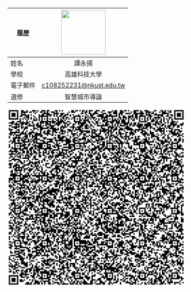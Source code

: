 |      履歷        |<img src="https://avatars.githubusercontent.com/u/22648375?v=4" width=100 height=100/>|
| ---------------- |:-----------------------------:|
| 姓名             | 譚永揚                |
| 學校             | 高雄科技大學                  |
| 電子郵件         | c108252231@nkust.edu.tw         |
| 選修             | 智慧城市導論                  |
![這是一張圖片.](https://raw.githubusercontent.com/nickkktyy/nickkktyy/7953edd1c13fabb456372f754e715f6c3bb71fed/%E4%B8%8B%E8%BC%89.png)
